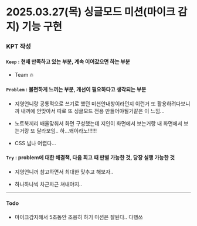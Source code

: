 # 2025.03.27(목) 싱글모드 미션(마이크 감지) 기능 구현

### KPT 작성

#### `Keep` : 현재 만족하고 있는 부분, 계속 이어갔으면 하는 부분

- Team 🔥

#### `Problem` : 불편하게 느끼는 부분, 개선이 필요하다고 생각되는 부분

- 지영언니랑 공통적으로 쓰기로 했던 미션안내창이라던지 이런거 또 활용하려다보니까 내꺼에 안맞아서 따로 또 싱글모드 전용 만들어야될거같은 이 느낌...

- 노트북끼리 배율맞춰서 화면 구성했는데 지인이 화면에서 보는거랑 내 화면에서 보는거랑 또 달라보임.. 하...왜이라노!!!!!!

- CSS 넘나 어렵다...

#### `Try` : problem에 대한 해결책, 다음 회고 때 판별 가능한 것, 당장 실행 가능한 것

- 지영언니꺼 참고하면서 최대한 맞추고 해보자..

- 하나하나씩 차근차근 쳐내야지..

---

#### Todo

- 마이크감지해서 5초동안 조용히 하기 미션은 잘된다.. 다행쓰
